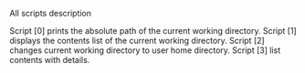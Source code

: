  All scripts description 

Script [0] prints the absolute path of the current working directory.
Script [1] displays the contents list of the current working directory.
Script [2] changes current working directory to user home directory.
Script [3] list contents with details.


